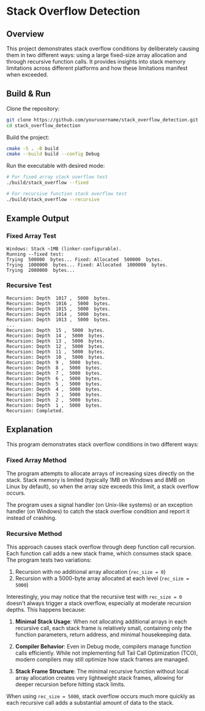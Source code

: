 # Stack Overflow Detection

## Overview
This project demonstrates stack overflow conditions by deliberately causing them in two different ways: using a large fixed-size array allocation and through recursive function calls. It provides insights into stack memory limitations across different platforms and how these limitations manifest when exceeded.

## Build & Run

Clone the repository:
```bash
git clone https://github.com/yourusername/stack_overflow_detection.git
cd stack_overflow_detection
```

Build the project:
```bash
cmake -S . -B build
cmake --build build --config Debug
```

Run the executable with desired mode:
```bash
# For fixed array stack overflow test
./build/stack_overflow --fixed

# For recursive function stack overflow test
./build/stack_overflow --recursive
```

## Example Output

### Fixed Array Test
```
Windows: Stack ~1MB (linker-configurable).
Running --fixed test:
Trying  500000  bytes... Fixed: Allocated  500000  bytes.
Trying  1000000  bytes... Fixed: Allocated  1000000  bytes.
Trying  2000000  bytes... 
```

### Recursive Test
```
Recursion: Depth  1017 ,  5000  bytes.
Recursion: Depth  1016 ,  5000  bytes.
Recursion: Depth  1015 ,  5000  bytes.
Recursion: Depth  1014 ,  5000  bytes.
Recursion: Depth  1013 ,  5000  bytes.
...
Recursion: Depth  15 ,  5000  bytes.
Recursion: Depth  14 ,  5000  bytes.
Recursion: Depth  13 ,  5000  bytes.
Recursion: Depth  12 ,  5000  bytes.
Recursion: Depth  11 ,  5000  bytes.
Recursion: Depth  10 ,  5000  bytes.
Recursion: Depth  9 ,  5000  bytes.
Recursion: Depth  8 ,  5000  bytes.
Recursion: Depth  7 ,  5000  bytes.
Recursion: Depth  6 ,  5000  bytes.
Recursion: Depth  5 ,  5000  bytes.
Recursion: Depth  4 ,  5000  bytes.
Recursion: Depth  3 ,  5000  bytes.
Recursion: Depth  2 ,  5000  bytes.
Recursion: Depth  1 ,  5000  bytes.
Recursion: Completed.
```

## Explanation

This program demonstrates stack overflow conditions in two different ways:

### Fixed Array Method
The program attempts to allocate arrays of increasing sizes directly on the stack. Stack memory is limited (typically 1MB on Windows and 8MB on Linux by default), so when the array size exceeds this limit, a stack overflow occurs.

The program uses a signal handler (on Unix-like systems) or an exception handler (on Windows) to catch the stack overflow condition and report it instead of crashing.

### Recursive Method
This approach causes stack overflow through deep function call recursion. Each function call adds a new stack frame, which consumes stack space. The program tests two variations:

1. Recursion with no additional array allocation (`rec_size = 0`)
2. Recursion with a 5000-byte array allocated at each level (`rec_size = 5000`)

Interestingly, you may notice that the recursive test with `rec_size = 0` doesn't always trigger a stack overflow, especially at moderate recursion depths. This happens because:

1. **Minimal Stack Usage**: When not allocating additional arrays in each recursive call, each stack frame is relatively small, containing only the function parameters, return address, and minimal housekeeping data.
   
2. **Compiler Behavior**: Even in Debug mode, compilers manage function calls efficiently. While not implementing full Tail Call Optimization (TCO), modern compilers may still optimize how stack frames are managed.

3. **Stack Frame Structure**: The minimal recursive function without local array allocation creates very lightweight stack frames, allowing for deeper recursion before hitting stack limits.

When using `rec_size = 5000`, stack overflow occurs much more quickly as each recursive call adds a substantial amount of data to the stack.
